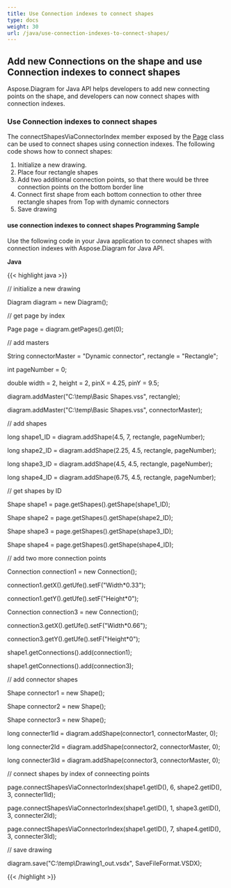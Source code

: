 ```yaml
---
title: Use Connection indexes to connect shapes
type: docs
weight: 30
url: /java/use-connection-indexes-to-connect-shapes/
---
```


## **Add new Connections on the shape and use Connection indexes to connect shapes**
Aspose.Diagram for Java API helps developers to add new connecting points on the shape, and developers can now connect shapes with connection indexes.
### **Use Connection indexes to connect shapes**
The connectShapesViaConnectorIndex member exposed by the [Page](https://apireference.aspose.com/diagram/java/com.aspose.diagram/Page) class can be used to connect shapes using connection indexes. The following code shows how to connect shapes:

1. Initialize a new drawing.
1. Place four rectangle shapes
1. Add two additional connection points, so that there would be three connection points on the bottom border line
1. Connect first shape from each bottom connection to other three rectangle shapes from Top with dynamic connectors
1. Save drawing
#### **use connection indexes to connect shapes Programming Sample**
Use the following code in your Java application to connect shapes with connection indexes with Aspose.Diagram for Java API.

**Java**

{{< highlight java >}}

 // initialize a new drawing

Diagram diagram = new Diagram();

// get page by index

Page page = diagram.getPages().get(0);

// add masters

String connectorMaster = "Dynamic connector", rectangle = "Rectangle";

int pageNumber = 0;

double width = 2, height = 2, pinX = 4.25, pinY = 9.5;

diagram.addMaster("C:\\temp\\Basic Shapes.vss", rectangle);

diagram.addMaster("C:\\temp\\Basic Shapes.vss", connectorMaster);

// add shapes

long shape1_ID = diagram.addShape(4.5, 7, rectangle, pageNumber);

long shape2_ID = diagram.addShape(2.25, 4.5, rectangle, pageNumber);

long shape3_ID = diagram.addShape(4.5, 4.5, rectangle, pageNumber);

long shape4_ID = diagram.addShape(6.75, 4.5, rectangle, pageNumber);

// get shapes by ID

Shape shape1 = page.getShapes().getShape(shape1_ID);

Shape shape2 = page.getShapes().getShape(shape2_ID);

Shape shape3 = page.getShapes().getShape(shape3_ID);

Shape shape4 = page.getShapes().getShape(shape4_ID);

// add two more connection points

Connection connection1 = new Connection();

connection1.getX().getUfe().setF("Width*0.33");

connection1.getY().getUfe().setF("Height*0");

Connection connection3 = new Connection();

connection3.getX().getUfe().setF("Width*0.66");

connection3.getY().getUfe().setF("Height*0");

shape1.getConnections().add(connection1);

shape1.getConnections().add(connection3);



// add connector shapes

Shape connector1 = new Shape();

Shape connector2 = new Shape();

Shape connector3 = new Shape();

long connecter1Id = diagram.addShape(connector1, connectorMaster, 0);

long connecter2Id = diagram.addShape(connector2, connectorMaster, 0);

long connecter3Id = diagram.addShape(connector3, connectorMaster, 0);

// connect shapes by index of conneecting points

page.connectShapesViaConnectorIndex(shape1.getID(), 6, shape2.getID(), 3, connecter1Id);

page.connectShapesViaConnectorIndex(shape1.getID(), 1, shape3.getID(), 3, connecter2Id);

page.connectShapesViaConnectorIndex(shape1.getID(), 7, shape4.getID(), 3, connecter3Id);

// save drawing

diagram.save("C:\\temp\\Drawing1_out.vsdx", SaveFileFormat.VSDX);

{{< /highlight >}}
